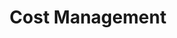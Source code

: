 ---
layout: sub-service
order: 2
title: "Cost Management"
parent: "Corporate Finance and Revenue Management"
description: "It all boils down to money! We assist our clients in maximizing their resources by operating at the intersection of cost and efficiency. Our strategies trim expenses from the business while bolstering the bottom line and maintaining quality and customer satisfaction, ensuring every dollar spent propels your organization's success."
approach: "We integrate financial expertise with operational insights to deliver strategies that drive profitability and efficiency. Our data-driven approach identifies key financial metrics and develops tailored solutions to enhance your financial performance."
focus_areas:
  - title: "Spend Analysis and Optimization"
    content: "We conduct exhaustive spend analyses to pinpoint cost-saving opportunities across your organization."
  - title: "Zero-Based Budgeting"
    content: "We execute zero-based budgeting approaches to synchronize spending with strategic priorities."
  - title: "Operational Cost Reduction"
    content: "We identify and eliminate inefficiencies in your operations to curtail costs without compromising quality."
  - title: "Shared Services Optimization"
    content: "We help architect and implement shared services models to slash overhead and boost efficiency."
  - title: "Vendor Management and Procurement Optimization"
    content: "We refine your procurement processes and vendor relationships to reduce costs and elevate service levels."
why_choose:
  - "Comprehensive Spend Analysis"
  - "Strategic Budgeting Alignment"
  - "Operational Efficiency Enhancement"
  - "Shared Services Efficiency"
  - "Procurement and Vendor Optimization"
cta: "Contact us to learn how our Corporate Finance services can enhance your financial operations and drive sustainable business growth."
icon: "fa-wallet"
---